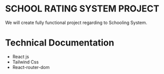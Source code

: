 # SCHOOL RATING SYSTEM PROJECT

We will create fully functional project regarding to Schooling System.


# Technical Documentation

- React js
- Tailwind Css
- React-router-dom
